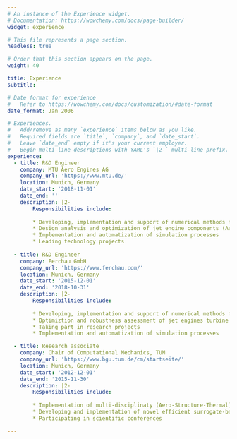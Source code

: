 ```yaml
---
# An instance of the Experience widget.
# Documentation: https://wowchemy.com/docs/page-builder/
widget: experience

# This file represents a page section.
headless: true

# Order that this section appears on the page.
weight: 40

title: Experience
subtitle:

# Date format for experience
#   Refer to https://wowchemy.com/docs/customization/#date-format
date_format: Jan 2006

# Experiences.
#   Add/remove as many `experience` items below as you like.
#   Required fields are `title`, `company`, and `date_start`.
#   Leave `date_end` empty if it's your current employer.
#   Begin multi-line descriptions with YAML's `|2-` multi-line prefix.
experience:
  - title: R&D Engineer
    company: MTU Aero Engines AG
    company_url: 'https://www.mtu.de/'
    location: Munich, Germany
    date_start: '2018-11-01'
    date_end: ''
    description: |2-
        Responsibilities include:
        
        * Developing, implementation and support of numerical methods for optimization, UQ, sensitivity analysis, etc. 
        * Design analysis and optimization of jet engine components (Aerodynamics, Structures, Multi-Disziplinary)
        * Implementation and automatization of simulation processes
        * Leading technology projects
        
  - title: R&D Engineer
    company: Ferchau GmbH
    company_url: 'https://www.ferchau.com/'
    location: Munich, Germany
    date_start: '2015-12-01'
    date_end: '2018-10-31'
    description: |2-
        Responsibilities include:
        
        * Developing, implementation and support of numerical methods for optimization, UQ, sensitivity analysis, etc. 
        * Optimiztion and robustness assessment of jet engines turbine and compressor components.
        * Taking part in research projects 
        * Implementation and automatization of simulation processes    

  - title: Research associate
    company: Chair of Computational Mechanics, TUM
    company_url: 'https://www.bgu.tum.de/cm/startseite/'
    location: Munich, Germany
    date_start: '2012-12-01'
    date_end: '2015-11-30'
    description: |2-
        Responsibilities include:
        
        * Implementation of multi-disciplinaty (Aero-Structure-Thermal) optimization for vane clusters of a jet engine LPT. 
        * Developing and implementation of novel efficient surrogate-based optimization and robust-odesign methods
        * Participating in scientific conferences  

---
```

